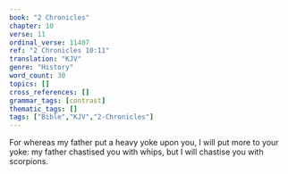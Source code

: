 ```yaml
---
book: "2 Chronicles"
chapter: 10
verse: 11
ordinal_verse: 11407
ref: "2 Chronicles 10:11"
translation: "KJV"
genre: "History"
word_count: 30
topics: []
cross_references: []
grammar_tags: [contrast]
thematic_tags: []
tags: ["Bible","KJV","2-Chronicles"]
---
```

For whereas my father put a heavy yoke upon you, I will put more to your yoke: my father chastised you with whips, but I will chastise you with scorpions.

